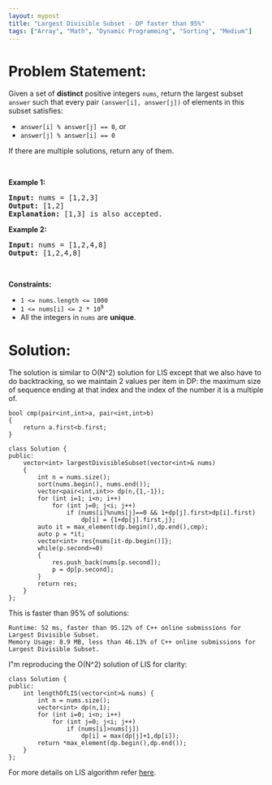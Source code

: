 ```yaml
---
layout: mypost
title: "Largest Divisible Subset - DP faster than 95%"
tags: ["Array", "Math", "Dynamic Programming", "Sorting", "Medium"]
---
```

# Problem Statement:
<p>Given a set of <strong>distinct</strong> positive integers <code>nums</code>, return the largest subset <code>answer</code> such that every pair <code>(answer[i], answer[j])</code> of elements in this subset satisfies:</p>

<ul>
	<li><code>answer[i] % answer[j] == 0</code>, or</li>
	<li><code>answer[j] % answer[i] == 0</code></li>
</ul>

<p>If there are multiple solutions, return any of them.</p>

<p>&nbsp;</p>
<p><strong class="example">Example 1:</strong></p>

<pre>
<strong>Input:</strong> nums = [1,2,3]
<strong>Output:</strong> [1,2]
<strong>Explanation:</strong> [1,3] is also accepted.
</pre>

<p><strong class="example">Example 2:</strong></p>

<pre>
<strong>Input:</strong> nums = [1,2,4,8]
<strong>Output:</strong> [1,2,4,8]
</pre>

<p>&nbsp;</p>
<p><strong>Constraints:</strong></p>

<ul>
	<li><code>1 &lt;= nums.length &lt;= 1000</code></li>
	<li><code>1 &lt;= nums[i] &lt;= 2 * 10<sup>9</sup></code></li>
	<li>All the integers in <code>nums</code> are <strong>unique</strong>.</li>
</ul>

# Solution:
The solution is similar to O(N^2) solution for LIS except that we also have to do backtracking, so we maintain 2 values per item in DP: the maximum size of sequence ending at that index and the index of the number it is a multiple of.

```
bool cmp(pair<int,int>a, pair<int,int>b)
{
    return a.first<b.first;
}

class Solution {
public:
    vector<int> largestDivisibleSubset(vector<int>& nums) 
    {
        int n = nums.size();
        sort(nums.begin(), nums.end());
        vector<pair<int,int>> dp(n,{1,-1});
        for (int i=1; i<n; i++)            
            for (int j=0; j<i; j++)
                if (nums[i]%nums[j]==0 && 1+dp[j].first>dp[i].first)
                    dp[i] = {1+dp[j].first,j};
        auto it = max_element(dp.begin(),dp.end(),cmp);
        auto p = *it;
        vector<int> res{nums[it-dp.begin()]};
        while(p.second>=0)
        {
            res.push_back(nums[p.second]);
            p = dp[p.second];
        }
        return res;
    }
};
```
This is faster than 95% of solutions:
```
Runtime: 52 ms, faster than 95.12% of C++ online submissions for Largest Divisible Subset.
Memory Usage: 8.9 MB, less than 46.13% of C++ online submissions for Largest Divisible Subset.
```

I"m reproducing the O(N^2) solution of LIS for clarity:
```
class Solution {
public:
    int lengthOfLIS(vector<int>& nums) {
        int n = nums.size();
        vector<int> dp(n,1);
        for (int i=0; i<n; i++)
            for (int j=0; j<i; j++)
                if (nums[i]>nums[j])
                    dp[i] = max(dp[j]+1,dp[i]);
        return *max_element(dp.begin(),dp.end());
    }
};
```

For more details on LIS algorithm refer [here](https://leetcode.com/problems/longest-increasing-subsequence/discuss/2660000/Two-DP-solutions).